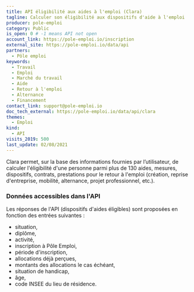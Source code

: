 ```yaml
---
title: API éligibilité aux aides à l'emploi (Clara)
tagline: Calculer son éligibilité aux dispositifs d'aide à l'emploi
producer: pole-emploi
category: Public
is_open: 0 # -1 means API not open
account_link: https://pole-emploi.io/inscription
external_site: https://pole-emploi.io/data/api
partners:
  - Pôle emploi
keywords:
  - Travail
  - Emploi
  - Marché du travail
  - Aide
  - Retour à l'emploi
  - Alternance
  - Financement
contact_link: support@pole-emploi.io
doc_tech_external: https://pole-emploi.io/data/api/clara
themes:
  - Emploi
kind:
  - API
visits_2019: 500
last_update: 02/08/2021
---
```


Clara permet, sur la base des informations fournies par l’utilisateur, de calculer l'éligibilité d'une personne parmi plus de 130 aides, mesures, dispositifs, contrats, prestations pour le retour à l'emploi (création, reprise d'entreprise, mobilité, alternance, projet professionnel, etc.).

### Données accessibles dans l'API

Les réponses de l'API (dispositifs d'aides éligibles) sont proposées en fonction des entrées suivantes :

- situation,
- diplôme,
- activité,
- inscription à Pôle Emploi,
- période d'inscription,
- allocations déjà perçues,
- montants des allocations le cas échéant,
- situation de handicap,
- âge,
- code INSEE du lieu de résidence.
